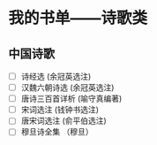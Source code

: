 # 我的书单——诗歌类

## 中国诗歌

- [ ] 诗经选 (余冠英选注)
- [ ] 汉魏六朝诗选 (余冠英选注)
- [ ] 唐诗三百首详析 (喻守真编著)
- [ ] 宋词选注 (钱钟书选注)
- [ ] 唐宋词选注 (俞平伯选注)
- [ ] 穆旦诗全集 （穆旦）
